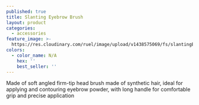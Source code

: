 ```yaml
---
published: true
title: Slanting Eyebrow Brush
layout: product
categories:
  - accessories
feature_image: >-
  https://res.cloudinary.com/ruel/image/upload/v1438575069/fs/slantingEyebrowBrush.jpg
colors:
  - color_name: N/A
    hex: ''
    best_seller: ''
---
```

Made of soft angled firm-tip head brush made of synthetic hair, ideal for applying and contouring eyebrow powder, with long handle for comfortable grip and precise application
